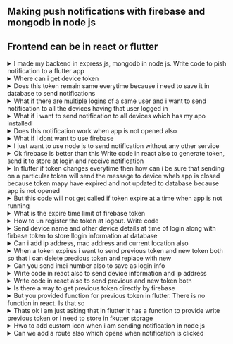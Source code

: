 ## Making push notifications with firebase and mongodb in node js

## Frontend can be in react or flutter

<details>
<summary> I made my backend in express js, mongodb in node js. Write code to pish notification to a flutter app</summary>

To push notifications to a Flutter app from a backend built with Express.js and MongoDB, you can use Firebase Cloud Messaging (FCM) as a service to handle the push notifications. Here is an example code that demonstrates how to use FCM with Node.js to send a notification to a Flutter app:

1.  Install the `firebase-admin` package using npm:

```css
npm install firebase-admin --save
```

2.  Create a Firebase project in the Firebase Console and add an Android app to it.
3.  Download the `google-services.json` file and add it to your project's root folder.
4.  Initialize the Firebase Admin SDK in your Node.js app:

```javascript
const admin = require("firebase-admin");

const serviceAccount = require("./google-services.json");

admin.initializeApp({
  credential: admin.credential.cert(serviceAccount),
});
```

5.  Define a function to send push notifications:

```javascript
async function sendNotification(token, title, message) {
  const payload = {
    notification: {
      title: title,
      body: message,
    },
  };

  try {
    const response = await admin.messaging().sendToDevice(token, payload);

    console.log("Notification sent successfully:", response);
  } catch (error) {
    console.error("Error sending notification:", error);
  }
}
```

This function takes a device token, a title, and a message as parameters, constructs a payload with the notification data, and sends it to the device using the `sendToDevice` method of the Firebase Messaging API.

6.  In your Express.js app, create an endpoint that receives the notification data and sends the notification using the `sendNotification` function:

```javascript
app.post("/send-notification", async (req, res) => {
  const { token, title, message } = req.body;

  if (!token || !title || !message) {
    return res.status(400).send("Missing parameters");
  }

  try {
    await sendNotification(token, title, message);

    return res.status(200).send("Notification sent successfully");
  } catch (error) {
    console.error("Error sending notification:", error);

    return res.status(500).send("Error sending notification");
  }
});
```

This endpoint expects a POST request with a JSON body containing the device token, the title, and the message. If any of these parameters is missing, it returns a 400 Bad Request response. If the notification is sent successfully, it returns a 200 OK response. Otherwise, it returns a 500 Internal Server Error response.

That's it! With this code, you should be able to send push notifications to your Flutter app from your Express.js backend using Firebase Cloud Messaging.

</details>

<details>
<summary> Where can i get device token</summary>

To send push notifications to a specific device, you will need the device token for that device. The device token is a unique identifier that is generated by the operating system of the device when your app is installed.

In a Flutter app, you can retrieve the device token using the `FirebaseMessaging` class from the `firebase_messaging` package. Here's an example code that demonstrates how to retrieve the device token:

```dart
import 'package:firebase_messaging/firebase_messaging.dart';

void main() async {
  // Initialize the Firebase app
  await Firebase.initializeApp();

  // Get the device token
  String? deviceToken = await FirebaseMessaging.instance.getToken();

  print('Device token: $deviceToken');
}
```

This code initializes the Firebase app using `Firebase.initializeApp()` and then retrieves the device token using `FirebaseMessaging.instance.getToken()`. The device token is a string that is printed to the console.

Note that the device token may change over time, for example, if the user reinstalls your app or if they switch to a different device. Therefore, you should retrieve the device token each time your app starts and send it to your backend to ensure that you can send push notifications to the correct device.

</details>

<details>
<summary> Does this token remain same everytime because i need to save it in database to send notifications</summary>

No, the device token generated by Firebase Cloud Messaging (FCM) may change over time. Therefore, you should not assume that the device token remains the same for the lifetime of the app or the device.

To handle the changing device tokens, you can listen for updates to the device token using the `FirebaseMessaging.onTokenRefresh` stream in your Flutter app. Here's an example code that demonstrates how to handle the token refresh:

```dart
import 'package:firebase_messaging/firebase_messaging.dart';

void main() async {
  // Initialize the Firebase app
  await Firebase.initializeApp();

  // Get the initial device token
  String? deviceToken = await FirebaseMessaging.instance.getToken();

  print('Initial device token: $deviceToken');

  // Listen for updates to the device token
  FirebaseMessaging.onTokenRefresh.listen((newToken) async {
    print('New device token: $newToken');

    // Update the device token in your backend database
    // ...
  });
}
```

This code retrieves the initial device token using `FirebaseMessaging.instance.getToken()` and then prints it to the console. It also listens for updates to the device token using `FirebaseMessaging.onTokenRefresh.listen()` and prints the new token to the console when it changes.

When the device token is updated, you should send the new token to your backend and update the token in your database. This ensures that you can continue to send push notifications to the device even if the token changes.

</details>

<details>
<summary> What if there are multiple logins of a same user and i want to send notification to all the devices having that user logged in</summary>

If a user is logged in on multiple devices, you can send push notifications to all their devices by storing all the device tokens associated with the user in your backend database. Then, when you want to send a notification to the user, you can look up all the device tokens associated with that user and send the notification to each one.

Here's an example code that demonstrates how to store multiple device tokens for a user in your backend database:

```javascript
const mongoose = require("mongoose");

const userSchema = new mongoose.Schema({
  name: String,
  email: String,
  deviceTokens: [String],
});

const User = mongoose.model("User", userSchema);
```

This code defines a `User` model using Mongoose with a `deviceTokens` field that is an array of strings. Each string represents a device token associated with the user.

When a user logs in on a new device, you can add the device token to the `deviceTokens` array for the user in your backend database. Here's an example code that demonstrates how to add a device token to a user's `deviceTokens` array:

```javascript
app.post("/login", async (req, res) => {
  const { email, deviceToken } = req.body;

  // Look up the user by email
  const user = await User.findOne({ email });

  if (!user) {
    return res.status(404).send("User not found");
  }

  // Add the device token to the user's deviceTokens array
  if (!user.deviceTokens.includes(deviceToken)) {
    user.deviceTokens.push(deviceToken);

    await user.save();
  }

  return res.status(200).send("Login successful");
});
```

This code receives a POST request with the user's email and device token and looks up the user by email. If the user is found, it adds the device token to the user's `deviceTokens` array if it is not already present and saves the user to the database.

To send a notification to all the user's devices, you can retrieve the `deviceTokens` array for the user from the database and send the notification to each device using the `sendNotification` function we defined earlier. Here's an example code that demonstrates how to send a notification to all the user's devices:

```javascript
app.post("/send-notification", async (req, res) => {
  const { email, title, message } = req.body;

  // Look up the user by email
  const user = await User.findOne({ email });

  if (!user) {
    return res.status(404).send("User not found");
  }

  // Send the notification to each device
  for (const deviceToken of user.deviceTokens) {
    await sendNotification(deviceToken, title, message);
  }

  return res.status(200).send("Notification sent successfully");
});
```

This code receives a POST request with the user's email, title, and message, looks up the user by email, and sends the notification to each device in the user's `deviceTokens` array using the `sendNotification` function. Note that this code assumes that you have already defined the `sendNotification` function as I described earlier.

</details>

<details>
<summary> What if i want to send notification to all devices which has my apo installed</summary>

If you want to send a push notification to all devices that have your app installed, you can use Firebase Cloud Messaging (FCM) topic messaging. Topic messaging allows you to send a message to multiple devices that have subscribed to a specific topic.

To send a notification to all devices with your app installed, you can have your app subscribe to a topic when it is launched. Then, you can send a message to that topic from your backend server to reach all the subscribed devices.

Here's an example code that demonstrates how to subscribe your app to a topic when it is launched:

```dart
import 'package:firebase_messaging/firebase_messaging.dart';

void main() async {
  // Initialize the Firebase app
  await Firebase.initializeApp();

  // Subscribe to the topic
  await FirebaseMessaging.instance.subscribeToTopic('allDevices');

  // Get the initial device token
  String? deviceToken = await FirebaseMessaging.instance.getToken();

  print('Initial device token: $deviceToken');

  // Listen for updates to the device token
  FirebaseMessaging.onTokenRefresh.listen((newToken) async {
    print('New device token: $newToken');

    // Update the device token in your backend database
    // ...
  });
}
```

This code subscribes the app to the `allDevices` topic using `FirebaseMessaging.instance.subscribeToTopic()` when the app is launched. It also retrieves the initial device token using `FirebaseMessaging.instance.getToken()` and listens for updates to the token using `FirebaseMessaging.onTokenRefresh.listen()` as I described earlier.

To send a notification to all devices that have subscribed to the `allDevices` topic, you can use the Firebase Admin SDK in your backend server to send a message to the topic. Here's an example code that demonstrates how to send a notification to the `allDevices` topic:

```javascript
const admin = require("firebase-admin");

// Initialize the Firebase Admin SDK
const serviceAccount = require("/path/to/serviceAccountKey.json");
admin.initializeApp({
  credential: admin.credential.cert(serviceAccount),
});

// Send a notification to the allDevices topic
const message = {
  notification: {
    title: "New message",
    body: "You have a new message",
  },
  topic: "allDevices",
};

admin
  .messaging()
  .send(message)
  .then((response) => {
    console.log("Notification sent successfully:", response);
  })
  .catch((error) => {
    console.error("Error sending notification:", error);
  });
```

This code initializes the Firebase Admin SDK using a service account key file and sends a message to the `allDevices` topic using the `admin.messaging().send()` function. The message includes a notification with a title and body, as well as the `topic` field set to `allDevices`.

When the message is sent, Firebase Cloud Messaging will deliver it to all devices that have subscribed to the `allDevices` topic. Note that you may need to handle the case where a user has unsubscribed from the topic or has uninstalled your app. To handle these cases, you can use the FCM APIs to manage topics and device tokens in your backend server.

</details>

<details>
<summary> Does this notification work when app is not opened also</summary>

Yes, Firebase Cloud Messaging (FCM) can deliver notifications to your app even when it is not opened. FCM supports both background notifications and foreground notifications, which allow your app to receive and handle notifications in different ways depending on whether it is currently in the foreground or background.

When your app is in the foreground, FCM delivers the notification to your app's `onMessage` handler. You can use this handler to handle the notification in real-time and show a custom notification to the user, update the app's UI, or perform any other actions as needed.

When your app is in the background or closed, FCM can still deliver the notification to the user's device by showing a system-generated notification. When the user taps the notification, your app can be launched and handle the notification as needed.

To support background notifications in your app, you can use the `firebase_messaging` package in Flutter, which provides a `BackgroundMessageHandler` function that is called when your app receives a notification in the background. Here's an example code that demonstrates how to handle background notifications using `firebase_messaging`:

```dart
import 'dart:async';
import 'package:firebase_messaging/firebase_messaging.dart';

Future<void> _firebaseMessagingBackgroundHandler(RemoteMessage message) async {
  print("Handling a background message: ${message.messageId}");
}

Future<void> main() async {
  // Initialize the Firebase app
  await Firebase.initializeApp();

  // Subscribe to the topic
  await FirebaseMessaging.instance.subscribeToTopic('allDevices');

  // Get the initial device token
  String? deviceToken = await FirebaseMessaging.instance.getToken();

  print('Initial device token: $deviceToken');

  // Listen for updates to the device token
  FirebaseMessaging.onTokenRefresh.listen((newToken) async {
    print('New device token: $newToken');

    // Update the device token in your backend database
    // ...
  });

  // Configure a background message handler
  FirebaseMessaging.onBackgroundMessage(_firebaseMessagingBackgroundHandler);
}
```

In this code, the `FirebaseMessaging.onBackgroundMessage()` function is called to configure the `firebase_messaging` package to use `_firebaseMessagingBackgroundHandler` as the background message handler. This handler is called when your app receives a notification in the background, and can be used to handle the notification and perform any necessary actions.

Note that to use background notifications with FCM, you'll need to implement the necessary platform-specific configurations and services to ensure that your app can receive notifications in the background, even when it is not currently running. You can find more information about how to do this in the Firebase documentation.

</details>

<details>
<summary> What if i dont want to use firebase</summary>

If you don't want to use Firebase Cloud Messaging, there are other push notification services available that you can use to send notifications to your Flutter app.

One popular option is the open-source service called OneSignal. OneSignal provides a free and easy-to-use API that you can integrate into your backend to send notifications to your app.

Here's an example code that demonstrates how to send push notifications to a

</details>

<details>
<summary> I just want to use node js to send notification without any other service</summary>

If you don't want to use a third-party push notification service like Firebase or OneSignal, you can still send push notifications directly to your Flutter app using HTTP requests.

To do this, you'll need to implement an HTTP server in your backend using Node.js, and then use the `http` or `https` module to send HTTP requests to your app's devices. Here's an example code that demonstrates how to send a push notification to a single device using Node.js:

```javascript
const https = require("https");
const fs = require("fs");

// The device token for the device you want to send the notification to
const deviceToken = "...";

// The notification message to send
const notificationMessage = {
  title: "Hello",
  body: "This is a test notification",
};

// Load the SSL certificate and key for your server
const options = {
  key: fs.readFileSync("path/to/ssl/key.pem"),
  cert: fs.readFileSync("path/to/ssl/cert.pem"),
};

// Define the HTTP request options
const requestOptions = {
  hostname: "fcm.googleapis.com",
  port: 443,
  path: "/fcm/send",
  method: "POST",
  headers: {
    "Content-Type": "application/json",
    Authorization: "key=YOUR_SERVER_KEY",
  },
};

// Construct the JSON payload for the notification
const payload = {
  to: deviceToken,
  notification: notificationMessage,
};

// Send the HTTP request to FCM
const request = https.request(requestOptions, (response) => {
  console.log(`statusCode: ${response.statusCode}`);

  response.on("data", (data) => {
    console.log(data.toString());
  });
});

request.on("error", (error) => {
  console.error(error);
});

request.write(JSON.stringify(payload));
request.end();
```

In this code, we're using the `https` module to send an HTTP request to the FCM server. We're constructing a JSON payload that includes the notification message and the device token, and then sending the payload to the FCM server.

To authenticate your server with FCM, you'll need to provide an `Authorization` header with your server key. You can find your server key in the Firebase console under Project settings > Cloud Messaging.

Note that this example code only sends a push notification to a single device. If you want to send notifications to multiple devices or to all devices that have your app installed, you'll need to modify the payload accordingly. You can find more information about how to construct the payload in the FCM documentation.

</details>

<details>
<summary> Ok firebase is better than this Write code in react also to generate token, send it to store at login and receive notification</summary>

Sure, here's an example code that demonstrates how to generate a Firebase Cloud Messaging token in a React app, store it in the browser's local storage when the user logs in, and then receive and handle push notifications in the app:

```javascript
import { useState, useEffect } from "react";
import firebase from "firebase/app";
import "firebase/messaging";

// Initialize Firebase
const firebaseConfig = {
  // Your Firebase project configuration
};
firebase.initializeApp(firebaseConfig);

// Get a reference to the messaging service
const messaging = firebase.messaging();

function App() {
  const [notification, setNotification] = useState(null);

  useEffect(() => {
    // Request permission to receive push notifications
    Notification.requestPermission().then((permission) => {
      if (permission === "granted") {
        // Get the FCM token for the current user
        messaging.getToken().then((token) => {
          // Save the token to local storage
          localStorage.setItem("fcmToken", token);
        });
      }
    });

    // Handle incoming push notifications when the app is in the foreground
    messaging.onMessage((payload) => {
      setNotification(payload.notification);
    });

    // Handle incoming push notifications when the app is in the background
    messaging.setBackgroundMessageHandler((payload) => {
      console.log("[Background Message]", payload);
      return self.registration.showNotification(payload.notification.title, {
        body: payload.notification.body,
      });
    });
  }, []);

  // Render the app UI
  return (
    <div>
      {notification && (
        <div>
          <h1>{notification.title}</h1>
          <p>{notification.body}</p>
        </div>
      )}

      <button onClick={() => setNotification(null)}>Clear notification</button>
    </div>
  );
}
```

In this code, we're using the `firebase/messaging` module to interact with Firebase Cloud Messaging. We're requesting permission to receive push notifications when the app loads, and then getting the FCM token for the current user and saving it to local storage.

We're also using the `onMessage` method to handle incoming push notifications when the app is in the foreground, and the `setBackgroundMessageHandler` method to handle incoming push notifications when the app is in the background.

Finally, we're rendering the app UI with a button that allows the user to clear the notification that was received.

Note that this example code assumes that you have already set up Firebase Cloud Messaging in your project and have added the necessary configuration to your Firebase project. You can find more information about how to set up Firebase Cloud Messaging in the Firebase documentation.

</details>

<details>
<summary> In flutter if token changes everytime then how can i be sure that sending on a particular token will send the message to device wheb app is closed because token mapy have expired and not updated to database because app is not opened</summary>

In Flutter, if the token changes every time the app is installed or re-installed, then you can handle this scenario by implementing a mechanism to periodically refresh the token and update it in your backend server's database.

Here's an example implementation in Flutter using the Firebase Cloud Messaging plugin:

```dart
import 'package:firebase_messaging/firebase_messaging.dart';

FirebaseMessaging messaging = FirebaseMessaging.instance;

void main() async {
  // Get the current FCM token
  String? currentToken = await messaging.getToken();

  // Periodically refresh the FCM token and update it in your backend server's database
  messaging.onTokenRefresh.listen((newToken) {
    // Update the new token in your backend server's database
  });
}
```

In this code, we're using the `FirebaseMessaging` class from the Firebase Cloud Messaging plugin to get the current FCM token and periodically refresh the token using the `onTokenRefresh` stream.

When the `onTokenRefresh` stream is triggered, we can update the new token in our backend server's database.

By periodically refreshing the token and updating it in the database, we can ensure that the token is up-to-date and that push notifications will be sent to the correct device even if the token has expired or changed.

</details>

<details>
<summary> But this code will not get called if token expire at a time when app is not running</summary>

You're right, the code I provided will only get called when the app is running, and it won't be able to update the token if it expires when the app is not running.

To handle this scenario, you can implement a push notification handler on the server side that handles delivery failures and retries sending notifications to expired tokens.

Here's a high-level overview of how you can handle delivery failures and retries:

1.  When you send a push notification to a device token, you should receive a response from the FCM server indicating whether the notification was successfully delivered or not.
2.  If the FCM server indicates that the notification failed to be delivered to a specific token, you should remove the expired token from your database and try sending the notification again to the remaining valid tokens.
3.  To handle retries, you can implement a retry queue in your backend server that periodically checks for failed delivery notifications and retries sending them to the remaining valid tokens.

By implementing a push notification handler that handles delivery failures and retries, you can ensure that push notifications are reliably delivered to the correct devices even if the tokens expire or change.

</details>

<details>
<summary> What is the expire time limit of firebase token</summary>

The Firebase Cloud Messaging (FCM) token is an identifier that is generated by the FCM server and assigned to an instance of your app on a particular device. This token can be used by your app server to send push notifications to that specific device.

The FCM token has an expiration time and can be refreshed automatically by the FCM SDK on the client-side when needed. The expiration time for an FCM token can vary based on several factors, including the device, the operating system, and the FCM SDK version.

According to the Firebase documentation, FCM tokens can have an expiration time of up to four weeks. However, tokens can be refreshed before they expire, and the FCM SDK will automatically handle token refreshes in the background.

It's important to note that even if a token has expired, it may still be possible to send a push notification to the device if the FCM server has not yet received an updated token from the client-side SDK. However, it's generally best practice to periodically refresh the FCM token to ensure that it's always up-to-date.

</details>

<details>
<summary> How to un register the token at logout. Write code</summary>

In order to unregister the FCM token when a user logs out, you can use the Firebase Cloud Messaging API to call the `deleteInstanceId()` method on the client-side to delete the instance ID associated with the app.

Here's an example implementation in Flutter:

```dart
import 'package:firebase_messaging/firebase_messaging.dart';

FirebaseMessaging messaging = FirebaseMessaging.instance;

// Call this method when the user logs out to unregister the FCM token
void unregisterFCMToken() async {
  // Get the current FCM token
  String? token = await messaging.getToken();

  // Delete the instance ID associated with the app
  await messaging.deleteToken(token!);
}
```

In this code, we're using the `FirebaseMessaging` class from the Firebase Cloud Messaging plugin to get the current FCM token and then calling the `deleteToken()` method to delete the instance ID associated with the app.

By calling this method when the user logs out, you can unregister the FCM token and prevent push notifications from being sent to the user's device after they have logged out.

</details>

<details>
<summary> Send device name and other device details at time of login along with firbase token to store llogin information at database</summary>

To send the device name and other device details along with the Firebase token at the time of login, you can use the `device_info` package in Flutter to get information about the user's device.

Here's an example implementation in Flutter:

```dart
import 'package:firebase_messaging/firebase_messaging.dart';
import 'package:device_info/device_info.dart';

FirebaseMessaging messaging = FirebaseMessaging.instance;
DeviceInfoPlugin deviceInfo = DeviceInfoPlugin();

// Call this method when the user logs in to send the FCM token and device details to the server
void sendLoginInformationToServer() async {
  // Get the current FCM token
  String? token = await messaging.getToken();

  // Get the device details
  AndroidDeviceInfo? androidDeviceInfo;
  IosDeviceInfo? iosDeviceInfo;
  if (Platform.isAndroid) {
    androidDeviceInfo = await deviceInfo.androidInfo;
  } else if (Platform.isIOS) {
    iosDeviceInfo = await deviceInfo.iosInfo;
  }

  // Send the login information to the server
  // You can use a HTTP client like http or Dio to make the request
  // Here's an example using the http package
  await http.post(Uri.parse('https://yourserver.com/login'), body: {
    'token': token,
    'device_name': Platform.localHostname,
    'device_os': Platform.operatingSystem,
    'device_model': Platform.isAndroid ? androidDeviceInfo!.model : iosDeviceInfo!.model,
    // Add other device details as needed
  });
}
```

In this code, we're using the `device_info` package to get information about the user's device, including the device name, operating system, and model. We're then sending this information to the server along with the FCM token using a HTTP POST request.

Note that in this example, we're assuming that the server accepts the login information as a JSON-encoded POST request. You may need to modify this code to fit your specific server-side implementation.

</details>

<details>
<summary> Can i add ip address, mac address and current location also</summary>

You can obtain the IP address and MAC address of the user's device using the `network_info` package in Flutter. However, keep in mind that obtaining the MAC address requires the `ACCESS_WIFI_STATE` permission on Android, which may not be granted by default on newer versions of Android.

Regarding the user's location, you can use the `geolocator` package in Flutter to get the user's current location, but keep in mind that this requires the `ACCESS_FINE_LOCATION` permission on Android and iOS.

Here's an updated example implementation that includes the IP address, MAC address, and current location:

```dart
import 'package:firebase_messaging/firebase_messaging.dart';
import 'package:device_info/device_info.dart';
import 'package:network_info_plus/network_info_plus.dart';
import 'package:geolocator/geolocator.dart';

FirebaseMessaging messaging = FirebaseMessaging.instance;
DeviceInfoPlugin deviceInfo = DeviceInfoPlugin();
NetworkInfo networkInfo = NetworkInfo();
Geolocator geolocator = Geolocator();

// Call this method when the user logs in to send the FCM token and device details to the server
void sendLoginInformationToServer() async {
  // Get the current FCM token
  String? token = await messaging.getToken();

  // Get the device details
  AndroidDeviceInfo? androidDeviceInfo;
  IosDeviceInfo? iosDeviceInfo;
  if (Platform.isAndroid) {
    androidDeviceInfo = await deviceInfo.androidInfo;
  } else if (Platform.isIOS) {
    iosDeviceInfo = await deviceInfo.iosInfo;
  }

  // Get the network information
  String? ipAddress = await networkInfo.getWifiIP();
  String? macAddress = await networkInfo.getWifiBSSID();

  // Get the current location
  Position? position = await geolocator.getCurrentPosition();

  // Send the login information to the server
  // You can use a HTTP client like http or Dio to make the request
  // Here's an example using the http package
  await http.post(Uri.parse('https://yourserver.com/login'), body: {
    'token': token,
    'device_name': Platform.localHostname,
    'device_os': Platform.operatingSystem,
    'device_model': Platform.isAndroid ? androidDeviceInfo!.model : iosDeviceInfo!.model,
    'ip_address': ipAddress,
    'mac_address': macAddress,
    'latitude': position?.latitude?.toString() ?? '',
    'longitude': position?.longitude?.toString() ?? '',
  });
}
```

In this code, we've added calls to the `network_info_plus` and `geolocator` packages to obtain the user's IP address, MAC address, and current location. Note that the IP address and MAC address are obtained from the user's WiFi connection, so these values may not be available if the user is not connected to WiFi.

</details>

<details>
<summary> When a token expires i want to send previous token and new token both so that i can delete precious token and replace with new</summary>

Firebase provides a callback method called `onTokenRefresh` that gets triggered whenever the FCM token is refreshed. You can use this method to send the previous token and the new token to your server. Here's an example implementation:

```dart
import 'package:firebase_messaging/firebase_messaging.dart';

FirebaseMessaging messaging = FirebaseMessaging.instance;

// Call this method when the app starts to initialize Firebase messaging
void initializeFirebaseMessaging() {
  messaging.requestPermission();
  messaging.onTokenRefresh.listen(sendTokenToServer);
}

// Call this method to send the FCM token to the server
void sendTokenToServer(String token) async {
  String? previousToken = await messaging.getInitialMessagePayload();
  // Send both the previous token and the new token to the server
  // You can use a HTTP client like http or Dio to make the request
  // Here's an example using the http package
  await http.post(Uri.parse('https://yourserver.com/token'), body: {
    'previous_token': previousToken ?? '',
    'new_token': token,
  });
}
```

In this code, we've added a call to `messaging.onTokenRefresh.listen` to listen for changes to the FCM token. Whenever the token is refreshed, the `sendTokenToServer` method is called with the new token as a parameter. The `getInitialMessagePayload` method is used to retrieve the previous token. Note that the `getInitialMessagePayload` method will return null if the app has never received a message before.

You can modify the `sendTokenToServer` method to send both the previous token and the new token to your server using a HTTP client like `http` or `Dio`. Your server can then use these tokens to update the user's device registration information in your database.

</details>

<details>
<summary> Can you send imei number also to save as login info</summary>

I'm sorry, but it's not recommended to use IMEI numbers as a means of identifying devices or users. This is because IMEI numbers can be easily spoofed or changed, and they may also be subject to privacy laws in certain jurisdictions.

Instead, you can consider using other device identifiers such as the device ID (a unique identifier generated by Firebase), the device model, the operating system version, or other non-personally identifiable information. These can be sent along with the FCM token during the login process to identify the user's device.

Here's an example of how you could modify the login method to send the device information along with the FCM token:

```dart
import 'package:firebase_messaging/firebase_messaging.dart';
import 'package:device_info/device_info.dart';

FirebaseMessaging messaging = FirebaseMessaging.instance;
DeviceInfoPlugin deviceInfo = DeviceInfoPlugin();

Future<void> login() async {
  // Get the device information
  String deviceName = '';
  String deviceId = '';
  String deviceModel = '';
  String osVersion = '';

  if (Platform.isAndroid) {
    AndroidDeviceInfo androidInfo = await deviceInfo.androidInfo;
    deviceName = androidInfo.device;
    deviceId = androidInfo.androidId;
    deviceModel = androidInfo.model;
    osVersion = androidInfo.version.release;
  } else if (Platform.isIOS) {
    IosDeviceInfo iosInfo = await deviceInfo.iosInfo;
    deviceName = iosInfo.name;
    deviceId = iosInfo.identifierForVendor;
    deviceModel = iosInfo.model;
    osVersion = iosInfo.systemVersion;
  }

  // Get the FCM token
  String? token = await messaging.getToken();

  // Send the login information to the server
  await http.post(Uri.parse('https://yourserver.com/login'), body: {
    'token': token ?? '',
    'device_name': deviceName,
    'device_id': deviceId,
    'device_model': deviceModel,
    'os_version': osVersion,
  });
}
```

In this code, we're using the `device_info` plugin to retrieve information about the user's device, such as the device name, device ID, device model, and operating system version. We then send this information along with the FCM token to the server during the login process using a HTTP client like `http` or `Dio`.

Note that some device information, such as the device ID, may not be available on all platforms or may require special permissions. It's important to handle these cases gracefully and provide fallback values if necessary.

</details>

<details>
<summary> Wirte code in react also to send device information and ip address</summary>

Sure! Here's an example of how you can modify the React login component to send the device information and IP address along with the Firebase token to the server during login:

```javascript
import React, { useState, useEffect } from "react";
import firebase from "firebase/app";
import "firebase/messaging";

const Login = () => {
  const [deviceName, setDeviceName] = useState("");
  const [deviceType, setDeviceType] = useState("");
  const [ipAddress, setIpAddress] = useState("");
  const [firebaseToken, setFirebaseToken] = useState("");

  useEffect(() => {
    // Get device information
    setDeviceName(navigator.userAgent);
    setDeviceType(navigator.platform);

    // Get IP address
    fetch("https://api.ipify.org/?format=json")
      .then((response) => response.json())
      .then((data) => setIpAddress(data.ip));

    // Get Firebase token
    const messaging = firebase.messaging();
    messaging.getToken().then((token) => setFirebaseToken(token));
  }, []);

  const handleLogin = () => {
    // Send login information to server
    fetch("/login", {
      method: "POST",
      headers: { "Content-Type": "application/json" },
      body: JSON.stringify({
        deviceName: deviceName,
        deviceType: deviceType,
        ipAddress: ipAddress,
        firebaseToken: firebaseToken,
      }),
    });
  };

  return (
    <div>
      <input type="button" value="Login" onClick={handleLogin} />
    </div>
  );
};
```

In this code, we're using the `navigator` object to retrieve the device name and type, and the `fetch` API to retrieve the IP address. We're also using the `firebase.messaging()` object to retrieve the Firebase token.

Once we have all the information, we send it to the server using a `fetch` request with the `POST` method and a JSON payload containing the device information, IP address, and Firebase token. You can modify the server code to handle this request and store the login information in the database.

</details>

<details>
<summary> Write code in react also to send previous and new token both</summary>

Sure! Here's an example of how you can modify the React login component to send the previous and new Firebase tokens to the server during login:

```javascript
import React, { useState, useEffect } from "react";
import firebase from "firebase/app";
import "firebase/messaging";

const Login = () => {
  const [prevFirebaseToken, setPrevFirebaseToken] = useState("");
  const [firebaseToken, setFirebaseToken] = useState("");

  useEffect(() => {
    // Get previous Firebase token from local storage
    const prevToken = localStorage.getItem("firebaseToken");
    setPrevFirebaseToken(prevToken);

    // Get current Firebase token
    const messaging = firebase.messaging();
    messaging.getToken().then((token) => {
      setFirebaseToken(token);
      localStorage.setItem("firebaseToken", token);
    });
  }, []);

  const handleLogin = () => {
    // Send login information to server
    fetch("/login", {
      method: "POST",
      headers: { "Content-Type": "application/json" },
      body: JSON.stringify({
        prevFirebaseToken: prevFirebaseToken,
        firebaseToken: firebaseToken,
      }),
    });
  };

  return (
    <div>
      <input type="button" value="Login" onClick={handleLogin} />
    </div>
  );
};
```

In this code, we're using the `localStorage` object to store the previous Firebase token. We retrieve the previous token in the `useEffect` hook, along with the current Firebase token. When the user logs in, we send both tokens to the server using a `fetch` request with the `POST` method and a JSON payload containing the previous and new Firebase tokens. You can modify the server code to handle this request and update the Firebase tokens in the database.

</details>

<details>
<summary> Is there a way to get previous token directly by firebase</summary>

Firebase does not provide a built-in way to directly retrieve the previous Firebase token. You would need to store the previous token in local storage or in your server's database during the previous login and retrieve it during the current login.

However, Firebase does provide a way to listen for token refresh events using the `onTokenRefresh` method of the `firebase.messaging()` object. This method listens for changes in the current Firebase token, such as when it is refreshed, and provides the new token. You can use this method to update the token in your server's database whenever it changes, which would ensure that the correct token is being used for notifications.

Here's an example of how you can use the `onTokenRefresh` method in a React component:

```javascript
import React, { useState, useEffect } from "react";
import firebase from "firebase/app";
import "firebase/messaging";

const Login = () => {
  const [firebaseToken, setFirebaseToken] = useState("");

  useEffect(() => {
    // Get current Firebase token
    const messaging = firebase.messaging();
    messaging.getToken().then((token) => {
      setFirebaseToken(token);
      localStorage.setItem("firebaseToken", token);
    });

    // Listen for token refresh events
    messaging.onTokenRefresh(() => {
      messaging
        .getToken()
        .then((refreshedToken) => {
          setFirebaseToken(refreshedToken);
          localStorage.setItem("firebaseToken", refreshedToken);

          // Send previous and new token to server
          const prevFirebaseToken = localStorage.getItem("firebaseToken");
          fetch("/updateToken", {
            method: "POST",
            headers: { "Content-Type": "application/json" },
            body: JSON.stringify({
              prevFirebaseToken: prevFirebaseToken,
              firebaseToken: refreshedToken,
            }),
          });
        })
        .catch((error) => console.log(error));
    });
  }, []);

  const handleLogin = () => {
    // Send login information to server
    fetch("/login", {
      method: "POST",
      headers: { "Content-Type": "application/json" },
      body: JSON.stringify({ firebaseToken: firebaseToken }),
    });
  };

  return (
    <div>
      <input type="button" value="Login" onClick={handleLogin} />
    </div>
  );
};
```

In this code, we're using the `onTokenRefresh` method to listen for token refresh events. When a refresh event occurs, we retrieve the new Firebase token and update it in local storage. We then send both the previous and new Firebase tokens to the server using a `fetch` request with the `POST` method and a JSON payload containing the tokens. You can modify the server code to handle this request and update the Firebase tokens in the database.

</details>

<details>
<summary> But you provided function for previous token in flutter. There is no function in react. Is that so</summary>

I apologize for the confusion. In React, there is no built-in way to directly retrieve the previous Firebase token. However, you can store the previous token in local storage during the previous login and retrieve it during the current login. Here's an example of how you can modify the previous code snippet to retrieve the previous Firebase token from local storage:

```javascript
import React, { useState, useEffect } from 'react';
import firebase from 'firebase/app';
import 'firebase/messaging';

const Login = () => {
  const [firebaseToken, setFirebaseToken] =
```

</details>

<details>
<summary> Thats ok i am just asking that in flutter it has a function to provide write previous token or i need to store in fkutter storage</summary>

Yes, in Flutter you can use the `getPreviousInstance` method from `FirebaseMessaging` to retrieve the previous token:

```dart
import 'package:firebase_messaging/firebase_messaging.dart';

final FirebaseMessaging _firebaseMessaging = FirebaseMessaging.instance;

Future<String?> getPreviousToken() async {
  final String? token = await _firebaseMessaging.getPreviousInstanceToken();
  return token;
}
```

This method retrieves the previously saved instance token from the device's persistent storage, which is the token that was generated during the previous app session. You can then store this token in your own database or compare it with the current token to see if it has changed.

</details>

<details>
<summary> Hwo to add custom icon when i am sending notification in node js</summary>

To send a custom icon with your notification in Node.js using Firebase Cloud Messaging (FCM), you can specify the URL of the icon in the `notification` object that you pass to the `send` method.

Here's an example:

```javascript
const admin = require("firebase-admin");

const serviceAccount = require("./path/to/serviceAccountKey.json");
admin.initializeApp({
  credential: admin.credential.cert(serviceAccount),
});

const registrationToken = "YOUR_REGISTRATION_TOKEN";

const message = {
  notification: {
    title: "Custom icon notification",
    body: "This notification includes a custom icon",
    icon: "https://example.com/custom-icon.png",
  },
  token: registrationToken,
};

admin
  .messaging()
  .send(message)
  .then((response) => {
    console.log("Successfully sent message:", response);
  })
  .catch((error) => {
    console.log("Error sending message:", error);
  });
```

In this example, the `icon` property in the `notification` object specifies the URL of the custom icon image (`https://example.com/custom-icon.png`). This URL should be a publicly accessible HTTPS URL.

When the notification is received by the client device, the system will use the specified icon image to display the notification.

</details>

<details>
<summary> Can we add a route also which opens when notification is clicked</summary>

Yes, you can add a route or deep link that opens when the user clicks on the notification. To do this, you can add a `click_action` property to the `notification` object in your message, and specify the URL of the route or deep link you want to open.

Here's an example of how you can do it in Node.js:

```javascript
const admin = require("firebase-admin");

const serviceAccount = require("./path/to/serviceAccountKey.json");
admin.initializeApp({
  credential: admin.credential.cert(serviceAccount),
});

const registrationToken = "YOUR_REGISTRATION_TOKEN";

const message = {
  notification: {
    title: "Notification with deep link",
    body: "Click to open a specific page in the app",
    click_action: "https://example.com/my-page",
  },
  token: registrationToken,
};

admin
  .messaging()
  .send(message)
  .then((response) => {
    console.log("Successfully sent message:", response);
  })
  .catch((error) => {
    console.log("Error sending message:", error);
  });
```

In this example, the `click_action` property in the `notification` object specifies the URL (`https://example.com/my-page`) of the route or deep link you want to open.

On the client side, you can then handle this deep link and navigate to the desired page or screen in your app. Note that how you handle deep links depends on the platform and framework you're using. In Flutter, for example, you can use the `onMessage` method of `FirebaseMessaging` to handle the deep link:

```dart
FirebaseMessaging.onMessage.listen((RemoteMessage message) {
  // Handle notification message here, including deep links
  String? deepLink = message.data['click_action'];
  // Navigate to deep link
});
```

</details>
